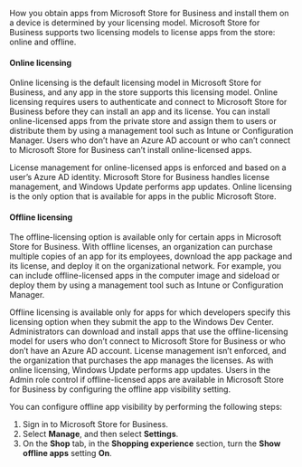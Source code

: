 How you obtain apps from Microsoft Store for Business and install them on a device is determined by your licensing model. Microsoft Store for Business supports two licensing models to license apps from the store: online and offline.

#### Online licensing

Online licensing is the default licensing model in Microsoft Store for Business, and any app in the store supports this licensing model. Online licensing requires users to authenticate and connect to Microsoft Store for Business before they can install an app and its license. You can install online-licensed apps from the private store and assign them to users or distribute them by using a management tool such as Intune or Configuration Manager. Users who don’t have an Azure AD account or who can’t connect to Microsoft Store for Business can’t install online-licensed apps.

License management for online-licensed apps is enforced and based on a user’s Azure AD identity. Microsoft Store for Business handles license management, and Windows Update performs app updates. Online licensing is the only option that is available for apps in the public Microsoft Store.

#### Offline licensing

The offline-licensing option is available only for certain apps in Microsoft Store for Business. With offline licenses, an organization can purchase multiple copies of an app for its employees, download the app package and its license, and deploy it on the organizational network. For example, you can include offline-licensed apps in the computer image and sideload or deploy them by using a management tool such as Intune or Configuration Manager.

Offline licensing is available only for apps for which developers specify this licensing option when they submit the app to the Windows Dev Center. Administrators can download and install apps that use the offline-licensing model for users who don’t connect to Microsoft Store for Business or who don’t have an Azure AD account. License management isn’t enforced, and the organization that purchases the app manages the licenses. As with online licensing, Windows Update performs app updates. Users in the Admin role control if offline-licensed apps are available in Microsoft Store for Business by configuring the offline app visibility setting.

You can configure offline app visibility by performing the following steps:

1.  Sign in to Microsoft Store for Business.
2.  Select **Manage**, and then select **Settings**.
3.  On the **Shop** tab, in the **Shopping experience** section, turn the **Show offline apps** setting **On**.
